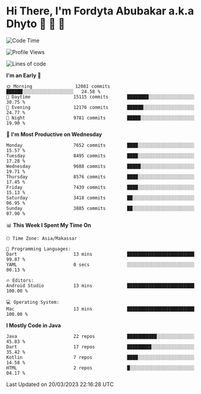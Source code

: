 # Hi There, I'm Fordyta Abubakar a.k.a Dhyto 👋 👋 👋 

<!--
**DhytoDev/dhytodev** is a ✨ _special_ ✨ repository because its `README.md` (this file) appears on your GitHub profile.

Here are some ideas to get you started:

- 🔭 I’m currently working on ...
- 🌱 I’m currently learning ...
- 👯 I’m looking to collaborate on ...
- 🤔 I’m looking for help with ...
- 💬 Ask me about ...
- 📫 How to reach me: ...
- 😄 Pronouns: ...
- ⚡ Fun fact: ...
-->

<!--START_SECTION:waka-->
![Code Time](http://img.shields.io/badge/Code%20Time-1%2C905%20hrs%2032%20mins-blue)

![Profile Views](http://img.shields.io/badge/Profile%20Views-0-blue)

![Lines of code](https://img.shields.io/badge/From%20Hello%20World%20I%27ve%20Written-6.2%20million%20lines%20of%20code-blue)

**I'm an Early 🐤** 

```text
🌞 Morning                12081 commits       ██████░░░░░░░░░░░░░░░░░░░   24.58 % 
🌆 Daytime                15115 commits       ████████░░░░░░░░░░░░░░░░░   30.75 % 
🌃 Evening                12176 commits       ██████░░░░░░░░░░░░░░░░░░░   24.77 % 
🌙 Night                  9781 commits        █████░░░░░░░░░░░░░░░░░░░░   19.90 % 
```
📅 **I'm Most Productive on Wednesday** 

```text
Monday                   7652 commits        ████░░░░░░░░░░░░░░░░░░░░░   15.57 % 
Tuesday                  8495 commits        ████░░░░░░░░░░░░░░░░░░░░░   17.28 % 
Wednesday                9688 commits        █████░░░░░░░░░░░░░░░░░░░░   19.71 % 
Thursday                 8576 commits        ████░░░░░░░░░░░░░░░░░░░░░   17.45 % 
Friday                   7439 commits        ████░░░░░░░░░░░░░░░░░░░░░   15.13 % 
Saturday                 3418 commits        ██░░░░░░░░░░░░░░░░░░░░░░░   06.95 % 
Sunday                   3885 commits        ██░░░░░░░░░░░░░░░░░░░░░░░   07.90 % 
```


📊 **This Week I Spent My Time On** 

```text
🕑︎ Time Zone: Asia/Makassar

💬 Programming Languages: 
Dart                     13 mins             █████████████████████████   99.87 % 
YAML                     0 secs              ░░░░░░░░░░░░░░░░░░░░░░░░░   00.13 % 

🔥 Editors: 
Android Studio           13 mins             █████████████████████████   100.00 % 

💻 Operating System: 
Mac                      13 mins             █████████████████████████   100.00 % 
```

**I Mostly Code in Java** 

```text
Java                     22 repos            ███████████░░░░░░░░░░░░░░   45.83 % 
Dart                     17 repos            █████████░░░░░░░░░░░░░░░░   35.42 % 
Kotlin                   7 repos             ████░░░░░░░░░░░░░░░░░░░░░   14.58 % 
HTML                     2 repos             █░░░░░░░░░░░░░░░░░░░░░░░░   04.17 % 
```




 Last Updated on 20/03/2023 22:16:28 UTC
<!--END_SECTION:waka-->
